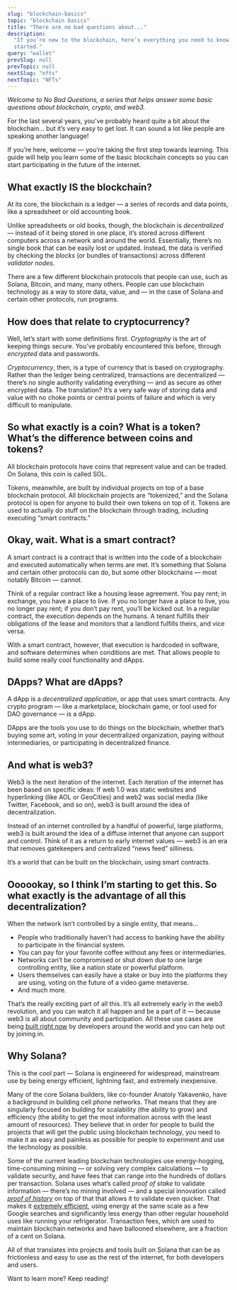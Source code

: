 ```yaml
---
slug: "blockchain-basics"
topic: "blockchain basics"
title: "There are no bad questions about..."
description:
  "If you’re new to the blockchain, here’s everything you need to know to get
  started."
query: "wallet"
prevSlug: null
prevTopic: null
nextSlug: "nfts"
nextTopic: "NFTs"
---
```


_Welcome to No Bad Questions, a series that helps answer some basic questions
about blockchain, crypto, and web3._

For the last several years, you’ve probably heard quite a bit about the
blockchain… but it’s very easy to get lost. It can sound a lot like people are
speaking another language!

If you’re here, welcome — you’re taking the first step towards learning. This
guide will help you learn some of the basic blockchain concepts so you can start
participating in the future of the internet.

## What exactly IS the blockchain?

At its core, the blockchain is a ledger — a series of records and data points,
like a spreadsheet or old accounting book.

Unlike spreadsheets or old books, though, the blockchain is _decentralized_ —
instead of it being stored in one place, it’s stored across different computers
across a network and around the world. Essentially, there’s no single book that
can be easily lost or updated. Instead, the data is verified by checking the
_blocks_ (or bundles of transactions) across different _validator nodes_.

There are a few different blockchain protocols that people can use, such as
Solana, Bitcoin, and many, many others. People can use blockchain technology as
a way to store data, value, and — in the case of Solana and certain other
protocols, run programs.

## How does that relate to cryptocurrency?

Well, let’s start with some definitions first. _Cryptography_ is the art of
keeping things secure. You’ve probably encountered this before, through
_encrypted_ data and passwords.

_Cryptocurrency_, then, is a type of currency that is based on cryptography.
Rather than the ledger being centralized, transactions are decentralized —
there’s no single authority validating everything — and as secure as other
encrypted data. The translation? It’s a very safe way of storing data and value
with no choke points or central points of failure and which is very difficult to
manipulate.

## So what exactly is a coin? What is a token? What’s the difference between coins and tokens?

All blockchain protocols have coins that represent value and can be traded. On
Solana, this coin is called SOL.

Tokens, meanwhile, are built by individual projects on top of a base blockchain
protocol. All blockchain projects are “tokenized,” and the Solana protocol is
open for anyone to build their own tokens on top of it. Tokens are used to
actually do stuff on the blockchain through trading, including executing “smart
contracts.”

## Okay, wait. What is a smart contract?

A smart contract is a contract that is written into the code of a blockchain and
executed automatically when terms are met. It’s something that Solana and
certain other protocols can do, but some other blockchains — most notably
Bitcoin — cannot.

Think of a regular contract like a housing lease agreement. You pay rent; in
exchange, you have a place to live. If you no longer have a place to live, you
no longer pay rent; if you don’t pay rent, you’ll be kicked out. In a regular
contract, the execution depends on the humans. A tenant fulfills their
obligations of the lease and monitors that a landlord fulfills theirs, and vice
versa.

With a smart contract, however, that execution is hardcoded in software, and
software determines when conditions are met. That allows people to build some
really cool functionality and dApps.

## DApps? What are dApps?

A dApp is a _decentralized application_, or app that uses smart contracts. Any
crypto program — like a marketplace, blockchain game, or tool used for DAO
governance — is a dApp.

DApps are the tools you use to do things on the blockchain, whether that’s
buying some art, voting in your decentralized organization, paying without
intermediaries, or participating in decentralized finance.

## And what is web3?

Web3 is the next iteration of the internet. Each iteration of the internet has
been based on specific ideas: If web 1.0 was static websites and hyperlinking
(like AOL or GeoCities) and web2 was social media (like Twitter, Facebook, and
so on), web3 is built around the idea of decentralization.

Instead of an internet controlled by a handful of powerful, large platforms,
web3 is built around the idea of a diffuse internet that anyone can support and
control. Think of it as a return to early internet values — web3 is an era that
removes gatekeepers and centralized “news feed” silliness.

It’s a world that can be built on the blockchain, using smart contracts.

## Oooookay, so I think I’m starting to get this. So what exactly is the advantage of all this decentralization?

When the network isn’t controlled by a single entity, that means…

- People who traditionally haven’t had access to banking have the ability to
  participate in the financial system.
- You can pay for your favorite coffee without any fees or intermediaries.
- Networks can’t be compromised or shut down due to one large controlling
  entity, like a nation state or powerful platform.
- Users themselves can easily have a stake or buy into the platforms they are
  using, voting on the future of a video game metaverse.
- And much more.

That’s the really exciting part of all this. It’s all extremely early in the
web3 revolution, and you can watch it all happen and be a part of it — because
web3 is all about community and participation. All these use cases are being
[built right now](https://solana.com/events) by developers around the world and
you can help out by joining in.

## Why Solana?

This is the cool part — Solana is engineered for widespread, mainstream use by
being energy efficient, lightning fast, and extremely inexpensive.

Many of the core Solana builders, like co-founder Anatoly Yakavenko, have a
background in building cell phone networks. That means that they are singularly
focused on building for scalability (the ability to grow) and efficiency (the
ability to get the most information across with the least amount of resources).
They believe that in order for people to build the projects that will get the
public using blockchain technology, you need to make it as easy and painless as
possible for people to experiment and use the technology as possible.

Some of the current leading blockchain technologies use energy-hogging,
time-consuming mining — or solving very complex calculations — to validate
security, and have fees that can range into the hundreds of dollars per
transaction. Solana uses what’s called _proof of stake_ to validate information
— there’s no mining involved — and a special innovation called
_[proof of history](https://solana.com/news/proof-of-history)_ on top of that
that allows it to validate even quicker. That makes it
[extremely efficient](http://solana.com/environment), using energy at the same
scale as a few Google searches and significantly less energy than other regular
household uses like running your refrigerator. Transaction fees, which are used
to maintain blockchain networks and have ballooned elsewhere, are a fraction of
a cent on Solana.

All of that translates into projects and tools built on Solana that can be as
frictionless and easy to use as the rest of the internet, for both developers
and users.

Want to learn more? Keep reading!
